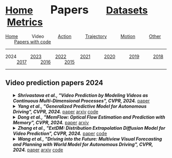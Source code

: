 <a name=top></a>
---
<a href=../../README.md#top><l style="font-size:30px">Home</l></a>&nbsp; &nbsp; &nbsp; &nbsp; &nbsp; &nbsp;<l style="font-size:35px">Papers</l>&nbsp; &nbsp; &nbsp; &nbsp; &nbsp; &nbsp;<a href=../../datasets.md#top><l style="font-size:30px">Datasets</l></a>&nbsp; &nbsp; &nbsp; &nbsp; &nbsp; &nbsp;<a href=../../metrics.md#top><l style="font-size:30px">Metrics</l></a>&nbsp; &nbsp; &nbsp; &nbsp; &nbsp; &nbsp;
---
[Home](../papers.md#top)&nbsp; &nbsp; &nbsp; &nbsp; &nbsp; &nbsp;Video&nbsp; &nbsp; &nbsp; &nbsp; &nbsp; &nbsp;[Action](../action/action_papers.md#top)&nbsp; &nbsp; &nbsp; &nbsp; &nbsp; &nbsp;[Trajectory](../trajectory/trajectory_papers.md#top)&nbsp; &nbsp; &nbsp; &nbsp; &nbsp; &nbsp;[Motion](../motion/motion_papers.md#top)&nbsp; &nbsp; &nbsp; &nbsp; &nbsp; &nbsp;[Other](../other/other_papers.md#top)&nbsp; &nbsp; &nbsp; &nbsp; &nbsp; &nbsp;[Papers with code](../papers_with_code/papers_with_code.md#top)&nbsp; &nbsp; &nbsp; &nbsp; &nbsp; &nbsp;
___
2024&nbsp; &nbsp; &nbsp; &nbsp; &nbsp; &nbsp;[2023](2023.md#top)&nbsp; &nbsp; &nbsp; &nbsp; &nbsp; &nbsp;[2022](2022.md#top)&nbsp; &nbsp; &nbsp; &nbsp; &nbsp; &nbsp;[2021](2021.md#top)&nbsp; &nbsp; &nbsp; &nbsp; &nbsp; &nbsp;[2020](2020.md#top)&nbsp; &nbsp; &nbsp; &nbsp; &nbsp; &nbsp;[2019](2019.md#top)&nbsp; &nbsp; &nbsp; &nbsp; &nbsp; &nbsp;[2018](2018.md#top)&nbsp; &nbsp; &nbsp; &nbsp; &nbsp; &nbsp;[2017](2017.md#top)&nbsp; &nbsp; &nbsp; &nbsp; &nbsp; &nbsp;[2016](2016.md#top)&nbsp; &nbsp; &nbsp; &nbsp; &nbsp; &nbsp;[2015](2015.md#top)&nbsp; &nbsp; &nbsp; &nbsp; &nbsp; &nbsp;
___
<h2>Video prediction papers 2024</h2> 
<ul><a name=Shrivastava_Video_2024_CVPR/>
<details close>
<summary><strong><em>Shrivastava et al., "Video Prediction by Modeling Videos as Continuous Multi-Dimensional Processes", CVPR, 2024.</em></strong> <a href=https://openaccess.thecvf.com/content/CVPR2024/papers/Shrivastava_Video_Prediction_by_Modeling_Videos_as_Continuous_Multi-Dimensional_Processes_CVPR_2024_paper.pdf>paper</a></summary>
<ul>
<em>Datasets</em>
<ul>
<li><a href="../../datasets/alphabetical/e-i_alphabetical_datasets.md#human3.6m">Human3.6M</a></li>
<li><a href="../../datasets/alphabetical/j-z_alphabetical_datasets.md#ucf-101">UCF-101</a></li>
<li><a href="../../datasets/alphabetical/j-z_alphabetical_datasets.md#kth">KTH</a></li>
<li><a href="../../datasets/alphabetical/a-d_alphabetical_datasets.md#bair_push">BAIR Push</a></li>
</ul>
<em>Metrics</em>
<ul>
<li><a href="../../metrics/video/video_alphabetical/video_j-z_metrics.md#ssim">SSIM</a></li>
<li><a href="../../metrics/video/video_alphabetical/video_j-z_metrics.md#psnr">PSNR</a></li>
<li><a href="../../metrics/video/video_alphabetical/video_e-i_metrics.md#fvd">FVD</a></li>
</ul>
<details close>
<summary><em>Bibtex</em></summary>
<pre>
@InProceedings{Shrivastava_Video_2024_CVPR,
    author = "Shrivastava, Gaurav and Shrivastava, Abhinav",
    title = "Video Prediction by Modeling Videos as Continuous Multi-Dimensional Processes",
    booktitle = "CVPR",
    year = "2024"
}
</pre>
</details>

</ul>
</details>

<a name=Yang_Generalized_2024_CVPR/>
<details close>
<summary><strong><em>Yang et al., "Generalized Predictive Model for Autonomous Driving", CVPR, 2024.</em></strong> <a href=https://openaccess.thecvf.com/content/CVPR2024/papers/Yang_Generalized_Predictive_Model_for_Autonomous_Driving_CVPR_2024_paper.pdf>paper</a> <a href=https://arxiv.org/pdf/2403.09630>arxiv</a> <a href=https://github.com/OpenDriveLab/DriveAGI>code</a></summary>
<ul>
<em>Datasets</em>
<ul>
<li><a href="../../datasets/alphabetical/j-z_alphabetical_datasets.md#opendv-2k">OpenDV-2K</a></li>
</ul>
<em>Metrics</em>
<ul>
<li><a href="../../metrics/video/video_alphabetical/video_e-i_metrics.md#fvd">FVD</a></li>
<li><a href="../../metrics/video/video_alphabetical/video_e-i_metrics.md#fid">FID</a></li>
<li><a href="../../metrics/video/video_alphabetical/video_a-d_metrics.md#clipsim">CLIPSIM</a></li>
</ul>
<details close>
<summary><em>Bibtex</em></summary>
<pre>
@InProceedings{Yang_Generalized_2024_CVPR,
    author = "Yang, Jiazhi and Gao, Shenyuan and Qiu, Yihang and Chen, Li and Li, Tianyu and Dai, Bo and Chitta, Kashyap and Wu, Penghao and Zeng, Jia and Luo, Ping and Zhang, Jun and Geiger, Andreas and Qiao, Yu and Li, Hongyang",
    title = "Generalized Predictive Model for Autonomous Driving",
    booktitle = "CVPR",
    year = "2024"
}
</pre>
</details>

</ul>
</details>

<a name=Dong_MemFlow_2024_CVPR/>
<details close>
<summary><strong><em>Dong et al., "MemFlow: Optical Flow Estimation and Prediction with Memory", CVPR, 2024.</em></strong> <a href=https://openaccess.thecvf.com/content/CVPR2024/papers/Dong_MemFlow_Optical_Flow_Estimation_and_Prediction_with_Memory_CVPR_2024_paper.pdf>paper</a> <a href=https://arxiv.org/pdf/2404.04808>arxiv</a></summary>
<ul>
<em>Datasets</em>
<ul>
<li><a href="../../datasets/alphabetical/j-z_alphabetical_datasets.md#kitti">KITTI</a></li>
</ul>
<em>Metrics</em>
<ul>
<li><a href="../../metrics/video/video_alphabetical/video_j-z_metrics.md#ssim">SSIM</a></li>
<li><a href="../../metrics/video/video_alphabetical/video_j-z_metrics.md#lpips">LPIPS</a></li>
</ul>
<details close>
<summary><em>Bibtex</em></summary>
<pre>
@InProceedings{Dong_MemFlow_2024_CVPR,
    author = "Dong, Qiaole and Fu, Yanwei",
    title = "MemFlow: Optical Flow Estimation and Prediction with Memory",
    booktitle = "CVPR",
    year = "2024"
}
</pre>
</details>

</ul>
</details>

<a name=Zhang_ExtDM_2024_CVPR/>
<details close>
<summary><strong><em>Zhang et al., "ExtDM: Distribution Extrapolation Diffusion Model for Video Prediction", CVPR, 2024.</em></strong> <a href=https://openaccess.thecvf.com/content/CVPR2024/papers/Zhang_ExtDM_Distribution_Extrapolation_Diffusion_Model_for_Video_Prediction_CVPR_2024_paper.pdf>paper</a> <a href=https://github.com/nku-zhichengzhang/ExtDM>code</a></summary>
<ul>
<em>Datasets</em>
<ul>
<li><a href="../../datasets/alphabetical/j-z_alphabetical_datasets.md#ucf-101">UCF-101</a></li>
<li><a href="../../datasets/alphabetical/j-z_alphabetical_datasets.md#mmnist">MMNIST</a></li>
<li><a href="../../datasets/alphabetical/j-z_alphabetical_datasets.md#kth">KTH</a></li>
<li><a href="../../datasets/alphabetical/a-d_alphabetical_datasets.md#cityscapes">Cityscapes</a></li>
<li><a href="../../datasets/alphabetical/a-d_alphabetical_datasets.md#bair">BAIR</a></li>
</ul>
<em>Metrics</em>
<ul>
<li><a href="../../metrics/video/video_alphabetical/video_j-z_metrics.md#ssim">SSIM</a></li>
<li><a href="../../metrics/video/video_alphabetical/video_j-z_metrics.md#psnr">PSNR</a></li>
<li><a href="../../metrics/video/video_alphabetical/video_j-z_metrics.md#lpips">LPIPS</a></li>
<li><a href="../../metrics/video/video_alphabetical/video_e-i_metrics.md#fvd">FVD</a></li>
<li><a href="../../metrics/video/video_alphabetical/video_j-z_metrics.md#rt">RT</a></li>
</ul>
<details close>
<summary><em>Bibtex</em></summary>
<pre>
@InProceedings{Zhang_ExtDM_2024_CVPR,
    author = "Zhang, Zhicheng and Hu, Junyao and Cheng, Wentao and Paudel, Danda and Yang, Jufeng",
    title = "ExtDM: Distribution Extrapolation Diffusion Model for Video Prediction",
    booktitle = "CVPR",
    year = "2024"
}
</pre>
</details>

</ul>
</details>

<a name=Wang_Driving_2024_CVPR/>
<details close>
<summary><strong><em>Wang et al., "Driving into the Future: Multiview Visual Forecasting and Planning with World Model for Autonomous Driving", CVPR, 2024.</em></strong> <a href=https://openaccess.thecvf.com/content/CVPR2024/papers/Wang_Driving_into_the_Future_Multiview_Visual_Forecasting_and_Planning_with_CVPR_2024_paper.pdf>paper</a> <a href=https://arxiv.org/pdf/2311.17918>arxiv</a> <a href=https://github.com/BraveGroup/Drive-WM>code</a></summary>
<ul>
<em>Datasets</em>
<ul>
<li><a href="../../datasets/alphabetical/j-z_alphabetical_datasets.md#nuscenes">nuScenes</a></li>
</ul>
<em>Metrics</em>
<ul>
<li><a href="../../metrics/video/video_alphabetical/video_e-i_metrics.md#fvd">FVD</a></li>
<li><a href="../../metrics/video/video_alphabetical/video_e-i_metrics.md#fid">FID</a></li>
<li><a href="../../metrics/video/video_alphabetical/video_j-z_metrics.md#kpm">KPM</a></li>
</ul>
<details close>
<summary><em>Bibtex</em></summary>
<pre>
@InProceedings{Wang_Driving_2024_CVPR,
    author = "Wang, Yuqi and He, Jiawei and Fan, Lue and Li, Hongxin and Chen, Yuntao and Zhang, Zhaoxiang",
    title = "Driving into the Future: Multiview Visual Forecasting and Planning with World Model for Autonomous Driving",
    booktitle = "CVPR",
    year = "2024"
}
</pre>
</details>

</ul>
</details>

</ul>